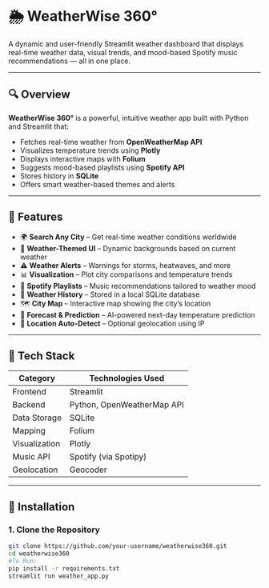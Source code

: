 # 🌦️ WeatherWise 360°

A dynamic and user-friendly Streamlit weather dashboard that displays real-time weather data, visual trends, and mood-based Spotify music recommendations — all in one place.

---

## 🔍 Overview

**WeatherWise 360°** is a powerful, intuitive weather app built with Python and Streamlit that:

- Fetches real-time weather from **OpenWeatherMap API**
- Visualizes temperature trends using **Plotly**
- Displays interactive maps with **Folium**
- Suggests mood-based playlists using **Spotify API**
- Stores history in **SQLite**
- Offers smart weather-based themes and alerts

---

## 🎯 Features

- 🌍 **Search Any City** – Get real-time weather conditions worldwide  
- 🎨 **Weather-Themed UI** – Dynamic backgrounds based on current weather  
- ⚠️ **Weather Alerts** – Warnings for storms, heatwaves, and more  
- 📊 **Visualization** – Plot city comparisons and temperature trends  
- 🎵 **Spotify Playlists** – Music recommendations tailored to weather mood  
- 📜 **Weather History** – Stored in a local SQLite database  
- 🗺️ **City Map** – Interactive map showing the city’s location  
- 🔮 **Forecast & Prediction** – AI-powered next-day temperature prediction  
- 🧭 **Location Auto-Detect** – Optional geolocation using IP  

---

## 🧰 Tech Stack

| Category        | Technologies Used                                |
|----------------|---------------------------------------------------|
| Frontend       | Streamlit                                         |
| Backend        | Python, OpenWeatherMap API                        |
| Data Storage   | SQLite                                            |
| Mapping        | Folium                                            |
| Visualization  | Plotly                                            |
| Music API      | Spotify (via Spotipy)                             |
| Geolocation    | Geocoder                                          |

---

## 🚀 Installation

### 1. Clone the Repository
```bash
git clone https://github.com/your-username/weatherwise360.git
cd weatherwise360
#To Run:
pip install -r requirements.txt
streamlit run weather_app.py
